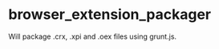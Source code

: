 browser_extension_packager
==========================

Will package .crx, .xpi and .oex files using grunt.js.
